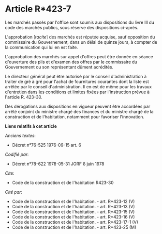 # Article R*423-7

Les marchés passés par l'office sont soumis aux dispositions du livre III du code des marchés publics, sous réserve des
dispositions ci-après.

L'approbation [*tacite*] des marchés est réputée acquise, sauf opposition du commissaire du Gouvernement, dans un délai de
quinze jours, à compter de la communication qui lui en est faite.

L'approbation des marchés sur appel d'offres peut être donnée en séance d'ouverture des plis et d'examen des offres par le
commissaire du Gouvernement ou son représentant dûment acrédités.

Le directeur général peut être autorisé par le conseil d'administration à traiter de gré à gré pour l'achat de fournitures
courantes dont la liste est arrêtée par le conseil d'administration. Il en est de même pour les travaux d'entretien dans les
conditions et limites fixées par l'instruction prévue à l'article R. 423-30.

Des dérogations aux dispositions en vigueur peuvent être accordées par arrêté conjoint du ministre chargé des finances et du
ministre chargé de la construction et de l'habitation, notamment pour favoriser l'innovation.

**Liens relatifs à cet article**

_Anciens textes_:

  - Décret n°76-525 1976-06-15 art. 6

_Codifié par_:

  - Décret n°78-622 1978-05-31 JORF 8 juin 1978

_Cite_:

  - Code de la construction et de l'habitation R423-30

_Cité par_:

  - Code de la construction et de l'habitation. - art. R*423-12 (V)
  - Code de la construction et de l'habitation. - art. R*423-13 (V)
  - Code de la construction et de l'habitation. - art. R*423-15 (V)
  - Code de la construction et de l'habitation. - art. R*423-16 (V)
  - Code de la construction et de l'habitation. - art. R*423-17-1 (V)
  - Code de la construction et de l'habitation. - art. R*423-25 (M)

